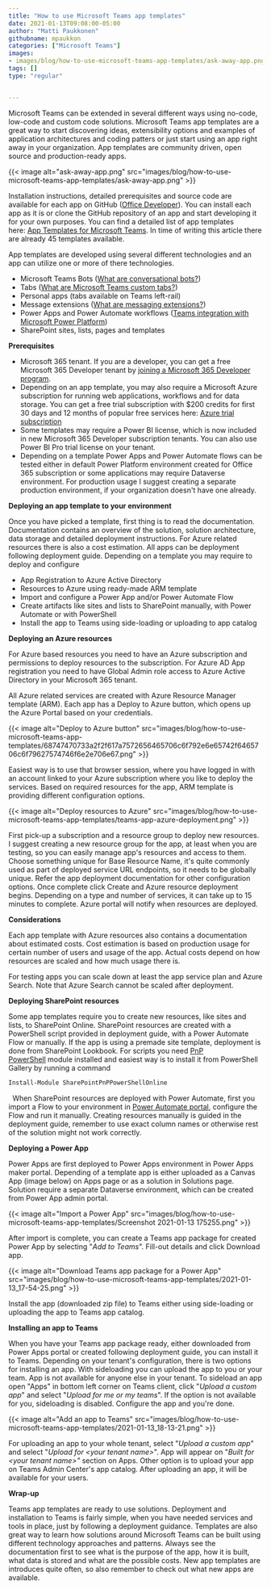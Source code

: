 ```yaml
---
title: "How to use Microsoft Teams app templates"
date: 2021-01-13T09:08:00-05:00
author: "Matti Paukkonen"
githubname: mpaukkon
categories: ["Microsoft Teams"]
images: 
- images/blog/how-to-use-microsoft-teams-app-templates/ask-away-app.png
tags: []
type: "regular"


---
```


Microsoft Teams can be extended in several different ways using no-code,
low-code and custom code solutions. Microsoft Teams app templates are a
great way to start discovering ideas, extensibility options and examples
of application architectures and coding patters or just start using an
app right away in your organization. App templates are community driven,
open source and production-ready apps.

{{< image alt="ask-away-app.png" src="images/blog/how-to-use-microsoft-teams-app-templates/ask-away-app.png" >}}


Installation instructions, detailed prerequisites and source code are
available for each app on GitHub ([Office
Developer](https://github.com/OfficeDev/)). You can install each app as
it is or clone the GitHub repository of an app and start developing it
for your own purposes. You can find a detailed list of app templates
here: [App Templates for Microsoft
Teams](https://docs.microsoft.com/en-us/microsoftteams/platform/samples/app-templates).
In time of writing this article there are already 45 templates
available.

App templates are developed using several different technologies and an
app can utilize one or more of there technologies.

-   Microsoft Teams Bots ([What are conversational
    bots?](https://docs.microsoft.com/en-us/microsoftteams/platform/bots/what-are-bots))
-   Tabs ([What are Microsoft Teams custom
    tabs?](https://docs.microsoft.com/en-us/microsoftteams/platform/tabs/what-are-tabs))
-   Personal apps (tabs available on Teams left-rail)
-   Message extensions ([What are messaging
    extensions?](https://docs.microsoft.com/en-us/microsoftteams/platform/messaging-extensions/what-are-messaging-extensions))
-   Power Apps and Power Automate workflows ([Teams integration with
    Microsoft Power
    Platform](https://docs.microsoft.com/en-us/microsoftteams/teams-power-platfom-integration))
-   SharePoint sites, lists, pages and templates

**Prerequisites**

-   Microsoft 365 tenant. If you are a developer, you can get a free
    Microsoft 365 Developer tenant by [joining a Microsoft 365 Developer
    program](https://developer.microsoft.com/en-us/microsoft-365/dev-program). 
-   Depending on an app template, you may also require a Microsoft Azure
    subscription for running web applications, workflows and for data
    storage. You can get a free trial subscription with \$200 credits
    for first 30 days and 12 months of popular free services
    here: [Azure trial
    subscription](https://azure.microsoft.com/en-us/free/)
-   Some templates may require a Power BI license, which is now included
    in new Microsoft 365 Developer subscription tenants. You can also
    use Power BI Pro trial license on your tenant.
-   Depending on a template Power Apps and Power Automate flows can be
    tested either in default Power Platform environment created for
    Office 365 subscription or some applications may require Dataverse
    environment. For production usage I suggest creating a separate
    production environment, if your organization doesn't have one
    already.

**Deploying an app template to your environment**

Once you have picked a template, first thing is to read the
documentation. Documentation contains an overview of the solution,
solution architecture, data storage and detailed deployment
instructions. For Azure related resources there is also a cost
estimation. All apps can be deployment following deployment guide.
Depending on a template you may require to deploy and configure

-   App Registration to Azure Active Directory
-   Resources to Azure using ready-made ARM template
-   Import and configure a Power App and/or Power Automate Flow
-   Create artifacts like sites and lists to SharePoint manually, with
    Power Automate or with PowerShell
-   Install the app to Teams using side-loading or uploading to app
    catalog

**Deploying an Azure resources**

For Azure based resources you need to have an Azure subscription and
permissions to deploy resources to the subscription. For Azure AD App
registration you need to have Global Admin role access to Azure Active
Directory in your Microsoft 365 tenant.

All Azure related services are created with Azure Resource Manager
template (ARM). Each app has a Deploy to Azure button, which opens up
the Azure Portal based on your credentials.

{{< image alt="Deploy to Azure button" src="images/blog/how-to-use-microsoft-teams-app-templates/68747470733a2f2f617a7572656465706c6f792e6e65742f6465706c6f79627574746f6e2e706e67.png" >}}

Easiest way is to use that browser session, where you have logged in
with an account linked to your Azure subscription where you like to
deploy the services. Based on required resources for the app, ARM
template is providing different configuration options.

{{< image alt="Deploy resources to Azure" src="images/blog/how-to-use-microsoft-teams-app-templates/teams-app-azure-deployment.png" >}}

First pick-up a subscription and a resource group to deploy new
resources. I suggest creating a new resource group for the app, at least
when you are testing, so you can easily manage app's resources and
access to them. Choose something unique for Base Resource Name, it's
quite commonly used as part of deployed service URL endpoints, so it
needs to be globally unique. Refer the app deployment documentation for
other configuration options. Once complete click Create and Azure
resource deployment begins. Depending on a type and number of services,
it can take up to 15 minutes to complete. Azure portal will notify when
resources are deployed.

**Considerations**

Each app template with Azure resources also contains a documentation
about estimated costs. Cost estimation is based on production usage for
certain number of users and usage of the app. Actual costs depend on how
resources are scaled and how much usage there is. 

For testing apps you can scale down at least the app service plan and
Azure Search. Note that Azure Search cannot be scaled after deployment. 

**Deploying SharePoint resources**

Some app templates require you to create new resources, like sites and
lists, to SharePoint Online. SharePoint resources are created with a
PowerShell script provided in deployment guide, with a Power Automate
Flow or manually. If the app is using a premade site template,
deployment is done from SharePoint Lookbook. For scripts you need [PnP
PowerShell](https://docs.microsoft.com/en-us/powershell/sharepoint/sharepoint-pnp/sharepoint-pnp-cmdlets) module
installed and easiest way is to install it from PowerShell Gallery by
running a command
 
```powershell
Install-Module SharePointPnPPowerShellOnline
```
 
When SharePoint resources are deployed with Power Automate, first you
import a Flow to your environment in [Power Automate
portal](https://flow.microsoft.com/), configure the Flow and run it
manually. Creating resources manually is guided in the deployment guide,
remember to use exact column names or otherwise rest of the solution
might not work correctly.

**Deploying a Power App**

Power Apps are first deployed to Power Apps environment in Power Apps
maker portal. Depending of a template app is either uploaded as a Canvas
App (image below) on Apps page or as a solution in Solutions page.
Solution require a separate Dataverse environment, which can be created
from Power App admin portal.

{{< image alt="Import a Power App" src="images/blog/how-to-use-microsoft-teams-app-templates/Screenshot 2021-01-13 175255.png" >}}

After import is complete, you can create a Teams app package for created
Power App by selecting "*Add to Teams*". Fill-out details and click
Download app.

{{< image alt="Download Teams app package for a Power App" src="images/blog/how-to-use-microsoft-teams-app-templates/2021-01-13_17-54-25.png" >}}

Install the app (downloaded zip file) to Teams either using side-loading
or uploading the app to Teams app catalog.

**Installing an app to Teams**

When you have your Teams app package ready, either downloaded from Power
Apps portal or created following deployment guide, you can install it to
Teams. Depending on your tenant's configuration, there is two options
for installing an app. With sideloading you can upload the app to you or
your team. App is not available for anyone else in your tenant. To
sideload an app open "Apps" in bottom left corner on Teams client,
click "*Upload a custom app*" and select "*Upload for me or my
teams*". If the option is not available for you, sideloading is
disabled. Configure the app and you're done.

{{< image alt="Add an app to Teams" src="images/blog/how-to-use-microsoft-teams-app-templates/2021-01-13_18-13-21.png" >}}


For uploading an app to your whole tenant, select \"*Upload a custom
app*\" and select \"*Upload for \<your tenant name>*\". App will appear
on \"*Built for \<your tenant name>\"* section on Apps. Other option is
to upload your app on Teams Admin Center's app catalog. After uploading
an app, it will be available for your users.

**Wrap-up**

Teams app templates are ready to use solutions. Deployment and
installation to Teams is fairly simple, when you have needed services
and tools in place, just by following a deployment guidance. Templates
are also great way to learn how solutions around Microsoft Teams can be
built using different technology approaches and patterns. Always see the
documentation first to see what is the purpose of the app, how it is
built, what data is stored and what are the possible costs.
New app templates are introduces quite often, so also remember to check
out what new apps are available.
